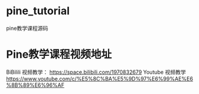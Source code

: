 # pine_tutorial
pine教学课程源码
 
# Pine教学课程视频地址 
BiBilili 视频教学：
https://space.bilibili.com/1970832679
Youtube 视频教学
https://www.youtube.com/c/%E5%8C%BA%E5%9D%97%E6%99%AE%E6%8B%89%E6%96%AF
